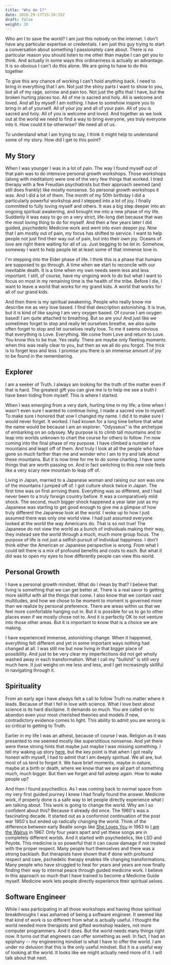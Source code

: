 ```yaml
---
title: "Who Am I?"
date: 2020-29-17T15:26:15Z
draft: false
weight: 30
---
```

Who am I to save the world? I am just this nobody on the internet. I don't have any particular expertise or credentials. I am just this guy trying to start a conversation about something I passionately care about. There is no particular reason you should listen to me other than maybe I can get you to think. And actually in some ways this ordinariness is actually an advantage. It is so obvious I can't do this alone. We are going to have to do this together

To give this any chance of working I can't hold anything back. I need to bring in everything that I am. Not just the shiny parts I want to show to you, but all of my rage, sorrow and pain too. Not just the gifts that I have, but the broken hurting places too. All of me is sacred and holy. All is welcome and loved. And all by myself I am nothing. I have to somehow inspire you to bring in all of yourself. All of your joy and all of your pain. All of you is sacred and holy. All of you is welcome and loved. And together as we look out at the world we need to find a way to bring everyone, yes truly everyone into it. How could it be otherwise? We need all of us.

To understand what I am trying to say, I think it might help to understand some of my story. How did I get to this point?

## My Story

When I was younger I was in a lot of pain. The way I found myself out of that pain was to do intensive personal growth workshops. Those workshops (along with meditation) were one of the very few things that worked. I tried therapy with a few Freudian psychiatrists but their approach seemed (and still does frankly) like mostly nonsense. So personal growth workshops it was. And I did a lot of them. The month of my 50th birthday I did a particularly powerful workshop and I stepped into a lot of joy. I finally committed to fully loving myself and others. It was a big step deeper into an ongoing spiritual awakening, and brought me into a new phase of my life. Suddenly it was easy to go on a very strict, life-long diet because that was the most loving thing to do for myself. And then a few years later I did guided, psychedelic Medicine work and went into even deeper joy. Now that I am mostly out of pain, my focus has shifted to service. I want to help people not just find their way out of pain, but into their own joy. Oceans of love are right there waiting for all of us. Just begging to be let in. Somehow, someway I want to help people let at least some of that immense love in.

I'm stepping into the Elder phase of life. I think this is a phase that humans are supposed to go through. A time when we start to reconcile with our inevitable death. It is a time when my own needs seem less and less important. I still, of course, have my ongoing work to do but what I want to focus on most in my remaining time is the health of the tribe. Before I die, I want to leave a world that works for my grand kids. A world that works for all of our grand kids.

And then there is my spiritual awakening. People who really know me describe me as very love based. I find that description astonishing. It is true, but it is kind of like saying I am very oxygen based. Of course I am oxygen based! I am quite attached to breathing. But so are you! And just like we sometimes forget to stop and really let ourselves breathe, we also quite often forget to stop and let ourselves really love. To me it seems obvious that everything is Love. Everything. We come from Love and return to Love. You know this to be true. Yes really. There are maybe only fleeting moments when this was really clear to you, but then as we all do you forgot. The trick is to forget less and less. I promise you there is an immense amount of joy to be found in the remembering.

## Explorer

I am a seeker of Truth. I always am looking for the truth of the matter even if that is hard. The greatest gift you can give me is to help me see a truth I have been hiding from myself. This is where I started.

When I was emerging from a very dark, hurting time in my life; a time when I wasn't even sure I wanted to continue living, I made a sacred vow to myself. To make sure I honored that vow I changed my name. I did it to make sure I would never forget. It worked. I had known for a long time before that what the name would be because I am an explorer. "Odysseus" is the archetype of embarking on an odyssey. My purpose is to climb tall mountains and to leap into worlds unknown to chart the course for others to follow. I'm now coming into the final phase of my purpose. I have climbed a number of mountains and leapt off of them. And truly I look at all the people who have gone so much farther than me and wonder who I am to try and talk about these mountains. But it is now time for me to do some charting. I have some things that are worth passing on. And in fact switching to this new role feels like a very scary new mountain to leap off of.

Living in Japan, married to a Japanese woman and raising our son was one of the mountains I jumped off of. I got culture shock twice in Japan. The first time was on first arriving there. Everything was so different, and I had never been to a truly foreign country before. It was a comparatively mild shock. The second, much bigger shock happened a year later just as my Japanese was starting to get good enough to give me a glimpse of how truly different the Japanese look at the world. I woke up to how I just assumed there was only one world view. I had just assumed everyone looked at the world the way Americans do. That is so not true! The Japanese do not view the world as a bunch of individuals making their way, they instead see the world through a much, much more group focus. The purpose of life is not just a selfish pursuit of individual happiness. I don't think either the American or Japanese perspective is wrong. From what I could tell there is a mix of profound benefits and costs to each. But what it did was to open my eyes to how differently people can view this world.

## Personal Growth

I have a personal growth mindset. What do I mean by that? I believe that living is something that we can get better at. There is a real savor to getting more skillful with all the things that come. I also know that we contain vast multitudes, and how we chose to be moment to moment is governed more than we realize by personal preference. There are areas within us that we feel more comfortable hanging out in. But it is possible for us to go to other places even if we mostly chose not to. And it is perfectly OK to not venture into those other areas. But it is important to know that is a choice we are making.

I have experienced immense, astonishing change. When it happened, everything felt different and yet in some important ways nothing had changed at all. I was still me but now living in that bigger place of possibility. And just to be very clear my imperfections did not get wholly washed away in each transformation. What I call my "bullshit" is still very much here. It just weighs on me less and less, and I get increasingly skillful in navigating through it.

## Spirituality

From an early age I have always felt a call to follow Truth no matter where it leads. Because of that I fell in love with science. What I love best about science is its hard disclipine. It demands so much. You are called on to abandon even your most cherished theories and models if new, contradictory evidence comes to light. This ability to admit you are wrong is so critical to getting to Truth.

Earlier in my life I was an atheist, because of course I was. Religion as it was presented to me seemed mostly like superstitious nonsense. And yet there were these strong hints that maybe just maybe I was missing something. I tell my waking up story [here](http://www.cosmosgame.org), but the key point is that when I got really honest with myself, I had to admit that I am deeply spiritual. We all are, but most of us tend to forget it. We have brief moments, maybe in nature, maybe at a birth or death, where we know that we are all part of something much, much bigger. But then we forget and fall asleep again. How to wake people up?

And then I found psychedlics. As I was coming back to normal space from my very first guided journey I knew I had finally found the answer. Medicine work, if properly done is a safe way to let people directly experience what I am talking about. This work is going to change the world. Why am I so confident about this? Because it already did once. The 1960's was a fascinating decade. It started out as a conformist continuation of the post war 1950's but ended up radically changing the world. Think of the difference between early Beatle songs like [She Loves You](https://en.wikipedia.org/wiki/She_Loves_You) in 1963 to [I am the Walrus](https://en.wikipedia.org/wiki/I_Am_the_Walrus) in 1967. Only four years apart and yet these songs are in completely different worlds. And it started with psychedelics, like LSD and Peyote. This medicine is so powerful that it can cause damage if not treated with the proper respect. Many people hurt themselves and there was a strong backlash. But therapists have shown that if done with profound respect and care, pschedelic therapy enables life changing transformations. Many people who have struggled to heal for years and years are now finally finding their way to internal peace through guided medicine work. I believe in this approach so much that I have trained to become a Medicine Guide myself. Medicine work lets people directly experience their spiritual selves.

## Software Engineer

While I was participating in all those workshops and having those spiritual breakthroughs I was ashamed of being a software engineer. It seemed like that kind of work is so different from what is actually useful. I thought the world needed more therapists and gifted workshop leaders, not more computer programmers. And it does. But the world needs many things right now. It turns out that engineers can offer something as well. In fact, I had an epiphany -- my engineering mindset is what I have to offer the world. I am under no delusion that this is the only useful mindset. But it is a useful way of looking at the world. It looks like we might actually need more of it. I will talk about that next.
